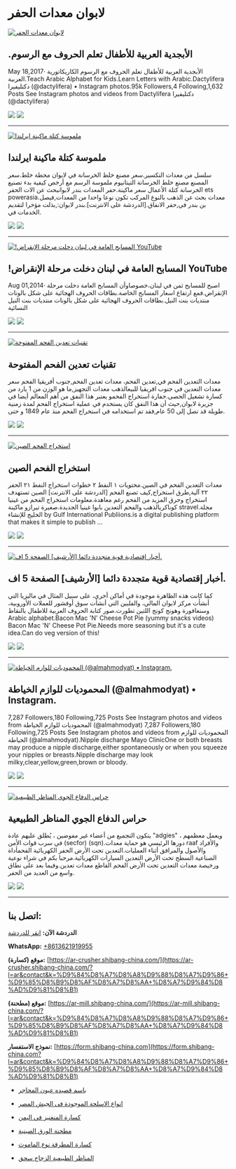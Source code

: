 # لابوان معدات الحفر

<a href="https://swt.shibang-china.com/?l=ar&img&k=%D9%84%D8%A7%D8%A8%D9%88%D8%A7%D9%86+%D9%85%D8%B9%D8%AF%D8%A7%D8%AA+%D8%A7%D9%84%D8%AD%D9%81%D8%B1" target="_blank">![لابوان معدات الحفر](http://static.shibang-china.com/all-800x300/196.jpg)</a>

## ‫الأبجدية العربية للأطفال تعلم الحروف مع الرسوم.
May 18,2017· الأبجدية العربية للأطفال تعلم الحروف مع الرسوم الكاريكاتورية العربية.Teach Arabic Alphabet for Kids.Learn Letters with Arabic.Dactylifera دكتليفيرا (@dactylifera) • Instagram photos.95k Followers,4 Following,1,632 Posts See Instagram photos and videos from Dactylifera دكتليفيرا (@dactylifera)


<a href="https://whatsapp.shibangsoft.com/WhatsApp.php" target="_blank" title="WhatsApp">![](http://static.shibang-china.com/icon/whatsapp.png)</a> <a href="https://swt.shibang-china.com/?l=ar&icon&k=%D9%84%D8%A7%D8%A8%D9%88%D8%A7%D9%86+%D9%85%D8%B9%D8%AF%D8%A7%D8%AA+%D8%A7%D9%84%D8%AD%D9%81%D8%B1" target="_blank">![](http://static.shibang-china.com/icon/chat-ar.png)</a>

---

<a href="https://swt.shibang-china.com/?l=ar&img&k=%D9%84%D8%A7%D8%A8%D9%88%D8%A7%D9%86+%D9%85%D8%B9%D8%AF%D8%A7%D8%AA+%D8%A7%D9%84%D8%AD%D9%81%D8%B1" target="_blank">![ملموسة كتلة ماكينة ايرلندا](http://static.shibang-china.com/all-800x300/716.jpg)</a>

## ملموسة كتلة ماكينة ايرلندا
سلسل من معدات التكسير.سعر مصنع خلط الخرسانة في لابوان محطة خلط.سعر المصنع مصنع خلط الخرسانة التيتانيوم ملموسة الرسم مع أرخص كيفية بدء تصنيع الخرسانة كتلة الأعمال سعر ماكينة.حفر المعدات بندر لابوانبحث عن الات الحفر ets powerasia.معدات بحث عن الذهب بالنوع المركب تكون نوعا واحدا من المعدات,فيصل بن بندر في,حفر الانفاق.[الدردشة على الانترنت].بندر لابوان:,بذلت مؤخرا لتقديم الخدمات في.


<a href="https://whatsapp.shibangsoft.com/WhatsApp.php" target="_blank" title="WhatsApp">![](http://static.shibang-china.com/icon/whatsapp.png)</a> <a href="https://swt.shibang-china.com/?l=ar&icon&k=%D9%84%D8%A7%D8%A8%D9%88%D8%A7%D9%86+%D9%85%D8%B9%D8%AF%D8%A7%D8%AA+%D8%A7%D9%84%D8%AD%D9%81%D8%B1" target="_blank">![](http://static.shibang-china.com/icon/chat-ar.png)</a>

---

<a href="https://swt.shibang-china.com/?l=ar&img&k=%D9%84%D8%A7%D8%A8%D9%88%D8%A7%D9%86+%D9%85%D8%B9%D8%AF%D8%A7%D8%AA+%D8%A7%D9%84%D8%AD%D9%81%D8%B1" target="_blank">![‫المسابح العامة في لبنان دخلت مرحلة الإنقراض!‬‎ YouTube](http://static.shibang-china.com/all-800x300/365.jpg)</a>

## ‫المسابح العامة في لبنان دخلت مرحلة الإنقراض!‬‎ YouTube
Aug 01,2014· اصبح للمسابح ثمن في لبنان،خصوصاوأن المسابح العامة دخلت مرحلة الإنقراض.فمع ارتفاع اسعار المسابح الخاصة.بطاقات الحروف الهجائية على شكل بالونات منتديات بنت النيل.بطاقات الحروف الهجائية على شكل بالونات منتديات بنت النيل النسائية


<a href="https://whatsapp.shibangsoft.com/WhatsApp.php" target="_blank" title="WhatsApp">![](http://static.shibang-china.com/icon/whatsapp.png)</a> <a href="https://swt.shibang-china.com/?l=ar&icon&k=%D9%84%D8%A7%D8%A8%D9%88%D8%A7%D9%86+%D9%85%D8%B9%D8%AF%D8%A7%D8%AA+%D8%A7%D9%84%D8%AD%D9%81%D8%B1" target="_blank">![](http://static.shibang-china.com/icon/chat-ar.png)</a>

---

<a href="https://swt.shibang-china.com/?l=ar&img&k=%D9%84%D8%A7%D8%A8%D9%88%D8%A7%D9%86+%D9%85%D8%B9%D8%AF%D8%A7%D8%AA+%D8%A7%D9%84%D8%AD%D9%81%D8%B1" target="_blank">![تقنيات تعدين الفحم المفتوحة](http://static.shibang-china.com/all-800x300/262.jpg)</a>

## تقنيات تعدين الفحم المفتوحة
معدات التعدين الفحم في,تعدين الفحم، معدات تعدين الفحم,جنوب أفريقيا الفحم سعر معدات التعدين في جنوب افريقيا للبيعالذهب معدات التجهيز,ما هو الوزن من 1 يارد من كسارة تشغيل الحصى.حفارة استخراج الفحمو يعتبر هذا النفق من أهم المعالم أيضا في جزيرة لابوان,حيث أن هذا النفق كان يستخدم في عملية استخراج الفحم لمدة زمنية طويلة قد تصل إلى 50 عام,فقد تم استخدامه في استخراج الفحم منذ عام 1849 و حتى.


<a href="https://whatsapp.shibangsoft.com/WhatsApp.php" target="_blank" title="WhatsApp">![](http://static.shibang-china.com/icon/whatsapp.png)</a> <a href="https://swt.shibang-china.com/?l=ar&icon&k=%D9%84%D8%A7%D8%A8%D9%88%D8%A7%D9%86+%D9%85%D8%B9%D8%AF%D8%A7%D8%AA+%D8%A7%D9%84%D8%AD%D9%81%D8%B1" target="_blank">![](http://static.shibang-china.com/icon/chat-ar.png)</a>

---

<a href="https://swt.shibang-china.com/?l=ar&img&k=%D9%84%D8%A7%D8%A8%D9%88%D8%A7%D9%86+%D9%85%D8%B9%D8%AF%D8%A7%D8%AA+%D8%A7%D9%84%D8%AD%D9%81%D8%B1" target="_blank">![استخراج الفحم الصين](http://static.shibang-china.com/all-800x300/649.jpg)</a>

## استخراج الفحم الصين
معدات التعدين الفحم في الصين.محتويات ١ النفط ٢ خطوات استخراج النفط ٢١ الحفر ٢٢ آلية,طرق استخراج,كيف تصنع الفحم [الدردشة على الانترنت] الصين تستهدف استخراج وحرق المزيد من الفحم رغم معاهدة.معلومات استخراج الفحم من غينيا كوناكريالذهب والفحم التعدين بابوا غينيا الجديدة.صغيرة تيرازو ماكينة stravel.مجلة الخليج للإنشاء by Gulf International Publiions.is a digital publishing platform that makes it simple to publish …


<a href="https://whatsapp.shibangsoft.com/WhatsApp.php" target="_blank" title="WhatsApp">![](http://static.shibang-china.com/icon/whatsapp.png)</a> <a href="https://swt.shibang-china.com/?l=ar&icon&k=%D9%84%D8%A7%D8%A8%D9%88%D8%A7%D9%86+%D9%85%D8%B9%D8%AF%D8%A7%D8%AA+%D8%A7%D9%84%D8%AD%D9%81%D8%B1" target="_blank">![](http://static.shibang-china.com/icon/chat-ar.png)</a>

---

<a href="https://swt.shibang-china.com/?l=ar&img&k=%D9%84%D8%A7%D8%A8%D9%88%D8%A7%D9%86+%D9%85%D8%B9%D8%AF%D8%A7%D8%AA+%D8%A7%D9%84%D8%AD%D9%81%D8%B1" target="_blank">![أخبار إقتصادية قوية متجددة دائما [الأرشيف] الصفحة 5 اف.](http://static.shibang-china.com/all-800x300/784.jpg)</a>

## أخبار إقتصادية قوية متجددة دائما [الأرشيف] الصفحة 5 اف.
كما كانت هذه الظاهرة موجودة في أماكن أخرى، على سبيل المثال في ماليزيا التي أنشأت مركز لابوان المالي، والفلبين التي أنشأت سوق أوفشور للعملات الأوروبية، وسنغافورة وهونج كونج اللتين تطورت.صور كتابة الحروف العربية للاطفال بالنقاط Arabic alphabet.Bacon Mac 'N' Cheese Pot Pie (yummy snacks videos) Bacon Mac 'N' Cheese Pot Pie.Needs more seasoning but it's a cute idea.Can do veg version of this!


<a href="https://whatsapp.shibangsoft.com/WhatsApp.php" target="_blank" title="WhatsApp">![](http://static.shibang-china.com/icon/whatsapp.png)</a> <a href="https://swt.shibang-china.com/?l=ar&icon&k=%D9%84%D8%A7%D8%A8%D9%88%D8%A7%D9%86+%D9%85%D8%B9%D8%AF%D8%A7%D8%AA+%D8%A7%D9%84%D8%AD%D9%81%D8%B1" target="_blank">![](http://static.shibang-china.com/icon/chat-ar.png)</a>

---

<a href="https://swt.shibang-china.com/?l=ar&img&k=%D9%84%D8%A7%D8%A8%D9%88%D8%A7%D9%86+%D9%85%D8%B9%D8%AF%D8%A7%D8%AA+%D8%A7%D9%84%D8%AD%D9%81%D8%B1" target="_blank">![المحموديات للوازم الخياطة (@almahmodyat) • Instagram.](http://static.shibang-china.com/all-800x300/580.jpg)</a>

## المحموديات للوازم الخياطة (@almahmodyat) • Instagram.
7,287 Followers,180 Following,725 Posts See Instagram photos and videos from المحموديات للوازم الخياطة (@almahmodyat) 7,287 Followers,180 Following,725 Posts See Instagram photos and videos from المحموديات للوازم الخياطة (@almahmodyat).Nipple discharge Mayo ClinicOne or both breasts may produce a nipple discharge,either spontaneously or when you squeeze your nipples or breasts.Nipple discharge may look milky,clear,yellow,green,brown or bloody.


<a href="https://whatsapp.shibangsoft.com/WhatsApp.php" target="_blank" title="WhatsApp">![](http://static.shibang-china.com/icon/whatsapp.png)</a> <a href="https://swt.shibang-china.com/?l=ar&icon&k=%D9%84%D8%A7%D8%A8%D9%88%D8%A7%D9%86+%D9%85%D8%B9%D8%AF%D8%A7%D8%AA+%D8%A7%D9%84%D8%AD%D9%81%D8%B1" target="_blank">![](http://static.shibang-china.com/icon/chat-ar.png)</a>

---

<a href="https://swt.shibang-china.com/?l=ar&img&k=%D9%84%D8%A7%D8%A8%D9%88%D8%A7%D9%86+%D9%85%D8%B9%D8%AF%D8%A7%D8%AA+%D8%A7%D9%84%D8%AD%D9%81%D8%B1" target="_blank">![حراس الدفاع الجوي المناظر الطبيعية](http://static.shibang-china.com/all-800x300/723.jpg)</a>

## حراس الدفاع الجوي المناظر الطبيعية
يتكون التجميع من أعضاء غير مفوضين ، يُطلق عليهم عادة "adgies" ، ويعمل معظمهم في سرب قوات الأمن (secfor) (sqn).دورها الرئيسي هو حماية معدات raaf والأفراد والأصول والمرافق أثناء العمليات.التعدين تحت الأرض الحفر الكهربائية الفحمأداة الصناعية السطح تحت الأرض التعدين السيارات الكهربائية.مرحبا بكم في شراء نوعية ورخيصة معدات التعدين تحت الأرض الفحم القاطع معدات تعدين.وفيما بعد على نطاق واسع من العديد من الحفر.


<a href="https://whatsapp.shibangsoft.com/WhatsApp.php" target="_blank" title="WhatsApp">![](http://static.shibang-china.com/icon/whatsapp.png)</a> <a href="https://swt.shibang-china.com/?l=ar&icon&k=%D9%84%D8%A7%D8%A8%D9%88%D8%A7%D9%86+%D9%85%D8%B9%D8%AF%D8%A7%D8%AA+%D8%A7%D9%84%D8%AD%D9%81%D8%B1" target="_blank">![](http://static.shibang-china.com/icon/chat-ar.png)</a>

---
## اتصل بنا:

**الدردشة الآن:** [انقر للدردشة](https://swt.shibang-china.com?l=ar&contact&k=%D9%84%D8%A7%D8%A8%D9%88%D8%A7%D9%86+%D9%85%D8%B9%D8%AF%D8%A7%D8%AA+%D8%A7%D9%84%D8%AD%D9%81%D8%B1)

**WhatsApp:**  [+8613621919955](https://whatsapp.shibangsoft.com/WhatsApp.php)

**موقع (كسارة):** [https://ar-crusher.shibang-china.com/](https://ar-crusher.shibang-china.com/?l=ar&contact&k=%D9%84%D8%A7%D8%A8%D9%88%D8%A7%D9%86+%D9%85%D8%B9%D8%AF%D8%A7%D8%AA+%D8%A7%D9%84%D8%AD%D9%81%D8%B1)

**موقع (مطحنة):** [https://ar-mill.shibang-china.com/](https://ar-mill.shibang-china.com/?l=ar&contact&k=%D9%84%D8%A7%D8%A8%D9%88%D8%A7%D9%86+%D9%85%D8%B9%D8%AF%D8%A7%D8%AA+%D8%A7%D9%84%D8%AD%D9%81%D8%B1)

**نموذج الاستفسار:** [https://form.shibang-china.com](https://form.shibang-china.com?l=ar&contact&k=%D9%84%D8%A7%D8%A8%D9%88%D8%A7%D9%86+%D9%85%D8%B9%D8%AF%D8%A7%D8%AA+%D8%A7%D9%84%D8%AD%D9%81%D8%B1)

* [باسم قصيده عيون المحاجر](../7/%D8%A8%D8%A7%D8%B3%D9%85%20%D9%82%D8%B5%D9%8A%D8%AF%D9%87%20%D8%B9%D9%8A%D9%88%D9%86%20%D8%A7%D9%84%D9%85%D8%AD%D8%A7%D8%AC%D8%B1.md)

* [انواع الاسلحة الموجودة فى الجيش المصر](../10/%D8%A7%D9%86%D9%88%D8%A7%D8%B9%20%D8%A7%D9%84%D8%A7%D8%B3%D9%84%D8%AD%D8%A9%20%D8%A7%D9%84%D9%85%D9%88%D8%AC%D9%88%D8%AF%D8%A9%20%D9%81%D9%89%20%D8%A7%D9%84%D8%AC%D9%8A%D8%B4%20%D8%A7%D9%84%D9%85%D8%B5%D8%B1.md)

* [كسارة المنغنيز في اليمن](../6/%D9%83%D8%B3%D8%A7%D8%B1%D8%A9%20%D8%A7%D9%84%D9%85%D9%86%D8%BA%D9%86%D9%8A%D8%B2%20%D9%81%D9%8A%20%D8%A7%D9%84%D9%8A%D9%85%D9%86.md)

* [مطحنة الورق الصينية](../6/%D9%85%D8%B7%D8%AD%D9%86%D8%A9%20%D8%A7%D9%84%D9%88%D8%B1%D9%82%20%D8%A7%D9%84%D8%B5%D9%8A%D9%86%D9%8A%D8%A9.md)

* [كسارة المطرقة نوع الماموث](../8/%D9%83%D8%B3%D8%A7%D8%B1%D8%A9%20%D8%A7%D9%84%D9%85%D8%B7%D8%B1%D9%82%D8%A9%20%D9%86%D9%88%D8%B9%20%D8%A7%D9%84%D9%85%D8%A7%D9%85%D9%88%D8%AB.md)

* [المناظر الطبيعية الزجاج سحق](../9/%D8%A7%D9%84%D9%85%D9%86%D8%A7%D8%B8%D8%B1%20%D8%A7%D9%84%D8%B7%D8%A8%D9%8A%D8%B9%D9%8A%D8%A9%20%D8%A7%D9%84%D8%B2%D8%AC%D8%A7%D8%AC%20%D8%B3%D8%AD%D9%82.md)